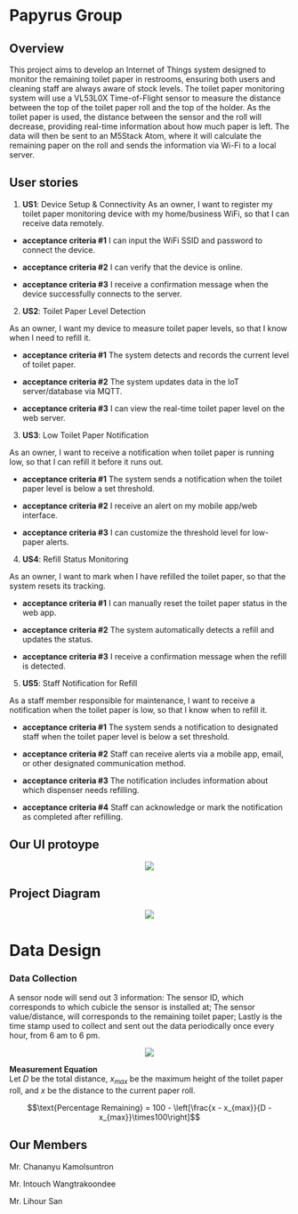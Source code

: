 # Papyrus Group
## Overview
This project aims to develop an Internet of Things system designed to monitor the remaining toilet paper in restrooms, ensuring both users and cleaning staff are always aware of stock levels. The toilet paper monitoring system will use a VL53L0X Time-of-Flight sensor to measure the distance between the top of the toilet paper roll and the top of the holder. As the toilet paper is used, the distance between the sensor and the roll will decrease, providing real-time information about how much paper is left. The data will then be sent to an M5Stack Atom, where it will calculate the remaining paper on the roll and sends the information via Wi-Fi to a local server.

## User stories 
1. **US1**: Device Setup & Connectivity
As an owner, I want to register my toilet paper monitoring device with my home/business WiFi, so that I can receive data remotely.

*   **acceptance criteria #1**
I can input the WiFi SSID and password to connect the device.

*   **acceptance criteria #2**
I can verify that the device is online.

*   **acceptance criteria #3**
I receive a confirmation message when the device successfully connects to the server.

2. **US2**: Toilet Paper Level Detection

As an owner, I want my device to measure toilet paper levels, so that I know when I need to refill it.

*  **acceptance criteria #1**
The system detects and records the current level of toilet paper.

*  **acceptance criteria #2**
The system updates data in the IoT server/database via MQTT.

*  **acceptance criteria #3**
I can view the real-time toilet paper level on the web server.

3. **US3**: Low Toilet Paper Notification

As an owner, I want to receive a notification when toilet paper is running low, so that I can refill it before it runs out.

*  **acceptance criteria #1**
The system sends a notification when the toilet paper level is below a set threshold.

*  **acceptance criteria #2**
I receive an alert on my mobile app/web interface.

*  **acceptance criteria #3**
I can customize the threshold level for low-paper alerts.

4. **US4**: Refill Status Monitoring

As an owner, I want to mark when I have refilled the toilet paper, so that the system resets its tracking.

*  **acceptance criteria #1**
I can manually reset the toilet paper status in the web app.

*  **acceptance criteria #2**
The system automatically detects a refill and updates the status.

*  **acceptance criteria #3**
I receive a confirmation message when the refill is detected.


5. **US5**: Staff Notification for Refill

As a staff member responsible for maintenance, I want to receive a notification when the toilet paper is low, so that I know when to refill it.

*  **acceptance criteria #1**
The system sends a notification to designated staff when the toilet paper level is below a set threshold.

*  **acceptance criteria #2**
Staff can receive alerts via a mobile app, email, or other designated communication method.

*  **acceptance criteria #3**
The notification includes information about which dispenser needs refilling.

*  **acceptance criteria #4**
Staff can acknowledge or mark the notification as completed after refilling.

## Our UI protoype
<p align="center">
    <img src="[https://https://github.com/Lihour21/toilet-paper-porject-2025/blob/main/images/image-2.png">
</p>


## Project Diagram
<p align="center">
    <img src="https://github.com/user-attachments/assets/a1c14748-8bd7-4168-9f74-5edce146eb19">
</p>

# Data Design

### Data Collection

A sensor node will send out 3 information: The sensor ID, which corresponds to which cubicle the sensor is installed at; The sensor value/distance, will corresponds to the remaining toilet paper; Lastly is the time stamp used to collect and sent out the data periodically once every hour, from 6 am to 6 pm.

<p align="center">
    <img src="https://github.com/user-attachments/assets/1b0898e4-0c95-4998-af10-7bf51473d515">
</p>

**Measurement Equation**\
Let $D$ be the total distance, $x_{max}$ be the maximum height of the toilet paper roll, and $x$ be the distance to the current paper roll.

$$\text{Percentage Remaining} = 100 - \left[\frac{x - x_{max}}{D - x_{max}}\times100\right]$$

## Our Members
Mr. Chananyu Kamolsuntron 

Mr. Intouch Wangtrakoondee

Mr. Lihour San
